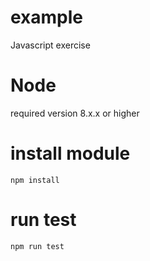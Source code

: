 # example
Javascript exercise

# Node 
required version 8.x.x or higher 

# install module 
`npm install` 
 
# run test
`npm run test`
